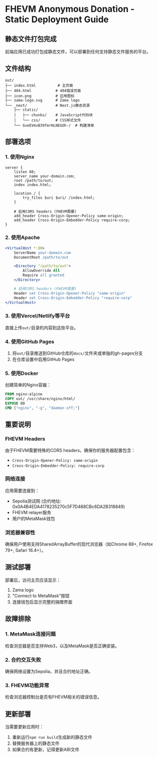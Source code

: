 # FHEVM Anonymous Donation - Static Deployment Guide

## 静态文件打包完成

前端应用已成功打包成静态文件，可以部署到任何支持静态文件服务的平台。

## 文件结构

```
out/
├── index.html          # 主页面
├── 404.html           # 404错误页面
├── icon.png           # 应用图标
├── zama-logo.svg      # Zama logo
└── _next/             # Next.js静态资源
    ├── static/
    │   ├── chunks/    # JavaScript代码块
    │   └── css/       # CSS样式文件
    └── GveEVmvB39fmrHLNEGOh-/  # 构建清单
```

## 部署选项

### 1. 使用Nginx
```nginx
server {
    listen 80;
    server_name your-domain.com;
    root /path/to/out;
    index index.html;

    location / {
        try_files $uri $uri/ /index.html;
    }

    # 启用CORS headers (FHEVM需要)
    add_header Cross-Origin-Opener-Policy same-origin;
    add_header Cross-Origin-Embedder-Policy require-corp;
}
```

### 2. 使用Apache
```apache
<VirtualHost *:80>
    ServerName your-domain.com
    DocumentRoot /path/to/out

    <Directory "/path/to/out">
        AllowOverride All
        Require all granted
    </Directory>

    # 启用CORS headers (FHEVM需要)
    Header set Cross-Origin-Opener-Policy "same-origin"
    Header set Cross-Origin-Embedder-Policy "require-corp"
</VirtualHost>
```

### 3. 使用Vercel/Netlify等平台

直接上传`out/`目录的内容到这些平台。

### 4. 使用GitHub Pages

1. 将`out/`目录推送到GitHub仓库的`docs/`文件夹或单独的gh-pages分支
2. 在仓库设置中启用GitHub Pages

### 5. 使用Docker

创建简单的Nginx容器：
```dockerfile
FROM nginx:alpine
COPY out/ /usr/share/nginx/html/
EXPOSE 80
CMD ["nginx", "-g", "daemon off;"]
```

## 重要说明

### FHEVM Headers
由于FHEVM需要特殊的CORS headers，确保你的服务器配置包含：
- `Cross-Origin-Opener-Policy: same-origin`
- `Cross-Origin-Embedder-Policy: require-corp`

### 网络连接
应用需要连接到：
- Sepolia测试网 (合约地址: 0x0A4B4EDA4178235270c5F7D488CBc6DA2B318849)
- FHEVM relayer服务
- 用户的MetaMask钱包

### 浏览器兼容性
确保用户使用支持SharedArrayBuffer的现代浏览器（如Chrome 88+, Firefox 79+, Safari 16.4+）。

## 测试部署

部署后，访问主页应该显示：
1. Zama logo
2. "Connect to MetaMask"按钮
3. 连接钱包后显示完整的捐赠界面

## 故障排除

### 1. MetaMask连接问题
检查浏览器是否支持Web3，以及MetaMask是否正确安装。

### 2. 合约交互失败
确保网络设置为Sepolia，并且合约地址正确。

### 3. FHEVM功能异常
检查浏览器控制台是否有FHEVM相关的错误信息。

## 更新部署

当需要更新应用时：
1. 重新运行`npm run build`生成新的静态文件
2. 替换服务器上的静态文件
3. 如果合约有更新，记得更新ABI文件
